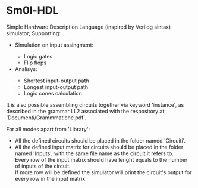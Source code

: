 # Sm0l-HDL
Simple Hardware Description Language (inspired by Verilog sintax) simulator; Supporting:
<ul>
	<li>Simulation on input assingment:</li>
		<ul>
			<li>Logic gates</li>
			<li>Flip flops</li>
		</ul>
	<li>Analisys:</li>
		<ul>
			<li>Shortest input-output path</li>
			<li>Longest input-output path</li>
			<li>Logic cones calculation</li>
		</ul>
</ul>

It is also possible assembling circuits together via keyword 'instance', as described in the grammar LL2 associated with the respository at: 'Documenti/Grammmatiche.pdf'.

For all modes apart from 'Library':
<ul>
	<li>All the defined circuits should be placed in the folder named 'Circuiti'.</li>
	<li>All the defined input matrix for circuits should be placed in the folder named 'Inputs', with the same file name as the circuit it refers to. <br>
	    Every row of the input matrix should have lenght equals to the number of inputs of the circuit. <br>
            If more row will be defined the simulator will print the circuit's output for every row in the input matrix
	</li>
</ul>
